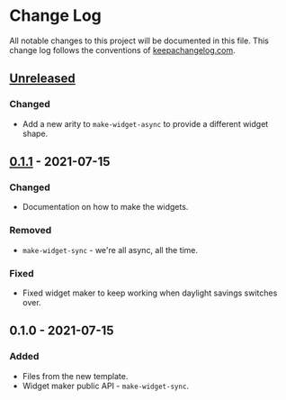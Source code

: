 # Change Log
All notable changes to this project will be documented in this file. This change log follows the conventions of [keepachangelog.com](http://keepachangelog.com/).

## [Unreleased]
### Changed
- Add a new arity to `make-widget-async` to provide a different widget shape.

## [0.1.1] - 2021-07-15
### Changed
- Documentation on how to make the widgets.

### Removed
- `make-widget-sync` - we're all async, all the time.

### Fixed
- Fixed widget maker to keep working when daylight savings switches over.

## 0.1.0 - 2021-07-15
### Added
- Files from the new template.
- Widget maker public API - `make-widget-sync`.

[Unreleased]: https://sourcehost.site/your-name/core-async-examples/compare/0.1.1...HEAD
[0.1.1]: https://sourcehost.site/your-name/core-async-examples/compare/0.1.0...0.1.1
